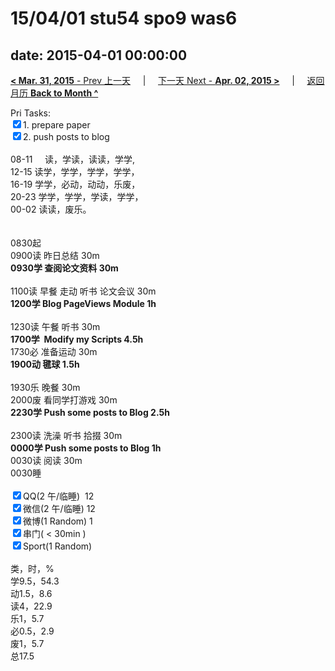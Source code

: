 # 15/04/01 stu54 spo9 was6

date: 2015-04-01 00:00:00
---
[**< Mar. 31, 2015** - Prev 上一天](/lifelogs/2015/03/d31.md) &nbsp; &nbsp; | &nbsp; &nbsp; [下一天 Next - **Apr. 02, 2015 >**](/lifelogs/2015/04/d02.md) &nbsp; &nbsp; |  &nbsp; &nbsp; [返回月历 **Back to Month ^**](/lifelogs/2015/04/index.md)
<br/><div>Pri Tasks:<br/><input type="checkbox" checked="true" />1. prepare paper</div><div><input type="checkbox" checked="true" />2. push posts to blog<br/></div><div><div><br/></div>08-11     读，学读，读读，学学,<br/>12-15 读学，学学，学学，学学，<br/>16-19 学学，必动，动动，乐废，<br/>20-23 学学，学学，学读，学学，</div><div>00-02 读读，废乐。<br/> <div><br/></div>0830起<br/>0900读 昨日总结 30m</div><div><b>0930学 查阅论文资料 30m</b></div><div><br/></div><div>1100读 早餐 走动 听书 论文会议 30m</div><div><b>1200学 Blog PageViews Module 1h</b><div><br/></div>1230读 午餐 听书 30m</div><div><b>1700学</b><b>  Modify my Scripts</b><b> 4.5h</b></div><div><div>1730必 准备运动 30m</div><b>1900动 毽球 1.5h</b></div><div><b><br/></b></div><div>1930乐 晚餐 30m</div><div>2000废 看同学打游戏 30m</div><div><b>2230学</b><b> Push some posts to Blog</b><b> 2.5h</b></div><div><div><br/></div>2300读 洗澡 听书 拾掇 30m<br/><b>0000学</b><b> Push some posts to Blog</b><b> 1h</b></div><div>0030读 阅读 30m</div><div>0030睡</div><div><br/></div><div><input type="checkbox" checked="true" />QQ(2 午/临睡)  12<br/><input type="checkbox" checked="true" />微信(2 午/临睡) 12<br/><input type="checkbox" checked="true" />微博(1 Random) 1</div><div><input type="checkbox" checked="true" />串门( < 30min ) </div><div><input type="checkbox" checked="true" />Sport(1 Random) <br/><div><br/></div>类，时，%<br/>学9.5，54.3<br/>动1.5，8.6<br/>读4，22.9<br/>乐1，5.7<br/>必0.5，2.9<br/>废1，5.7<br/>总17.5</div>
